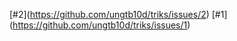 \[#2](https://github.com/ungtb10d/triks/issues/2)
\[#1](https://github.com/ungtb10d/triks/issues/1)
